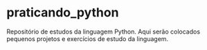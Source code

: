 # praticando_python
Repositório de estudos da linguagem Python. Aqui serão colocados pequenos projetos e exercícios de estudo da linguagem.
